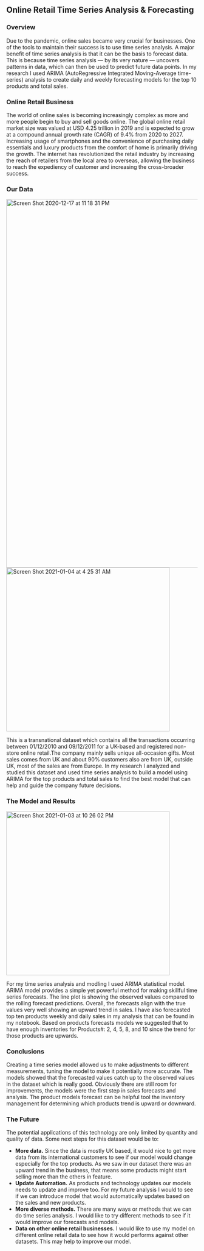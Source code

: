 ## Online Retail Time Series Analysis & Forecasting

### Overview

Due to the pandemic, online sales became very crucial for businesses. One of the tools to maintain their success is to use time series analysis. A major benefit of time series analysis is that it can be the basis to forecast data. This is because time series analysis — by its very nature — uncovers patterns in data, which can then be used to predict future data points. In my research I used ARIMA (AutoRegressive Integrated Moving-Average time-series) analysis to create daily and weekly forecasting models for the top 10 products and total sales.
 

### Online Retail Business

The world of online sales is becoming increasingly complex as more and more people begin to buy and sell goods online. The global online retail market size was valued at USD 4.25 trillion in 2019 and is expected to grow at a compound annual growth rate (CAGR) of 9.4% from 2020 to 2027. Increasing usage of smartphones and the convenience of purchasing daily essentials and luxury products from the comfort of home is primarily driving the growth. The internet has revolutionized the retail industry by increasing the reach of retailers from the local area to overseas, allowing the business to reach the expediency of customer and increasing the cross-broader success.

### Our Data

<img width="967" alt="Screen Shot 2020-12-17 at 11 18 31 PM" src="https://user-images.githubusercontent.com/62824675/102611224-628b9200-40e3-11eb-80b8-496843bc9b3e.png">

<img width="430" alt="Screen Shot 2021-01-04 at 4 25 31 AM" src="https://user-images.githubusercontent.com/62824675/103538835-d8199100-4e4b-11eb-943f-bce8c81add57.png">

This is a transnational dataset which contains all the transactions occurring between 01/12/2010 and 09/12/2011 for a UK-based and registered non-store online retail.The company mainly sells unique all-occasion gifts. Most sales comes from UK and about 90% customers also are from UK, outside UK, most of the sales are from Europe. In my research I analyzed and studied this dataset and used time series analysis to build a model using ARIMA for the top products and total sales to find the best model that can help and guide the company future decisions.


### The Model and Results

<img width="430" alt="Screen Shot 2021-01-03 at 10 26 02 PM" src="https://user-images.githubusercontent.com/62824675/103538764-b3bdb480-4e4b-11eb-847b-30158bea385b.png">



For my time series analysis and modling I used ARIMA statistical model. ARIMA model provides a simple yet powerful method for making skillful time series forecasts.
The line plot is showing the observed values compared to the rolling forecast predictions. Overall, the forecasts align with the true values very well showing an upward trend in sales. I have also forecasted top ten products weekly and daily sales in my analysis that can be found in my notebook. Based on products forecasts models we suggested that to have enough inventories for Products#: 2, 4, 5, 8, and 10 since the trend for those products are upwards. 


### Conclusions

Creating a time series model allowed us to make adjustments to different measurements, tuning the model to make it potentially more accurate. The models showed that the forecasted values catch up to the observed values in the dataset which is really good. Obviously there are still room for improvements, the models were the first step in sales forecasts and analysis. The product models forecast can be helpful tool the inventory management for determining which products trend is upward or downward. 

### The Future

The potential applications of this technology are only limited by quantity and quality of data. Some next steps for this dataset would be to:
-  **More data.** Since the data is mostly UK based, it would nice to get more data from its international customers to see if our model would change especially for the top products. As we saw in our dataset there was an upward trend in the business, that means some products might start selling more than the others in feature.
-  **Update Automation.** As products and technology updates our models needs to update and improve too. For my future analysis I would to see if we can introduce model that would automatically updates based on the sales and new products. 
-  **More diverse methods.** There are many ways or methods that we can do time series analysis. I would like to try different methods to see if it would improve our forecasts and models.
- **Data on other online retail businesses.** I would like to use my model on different online retail data to see how it would performs against other datasets. This may help to improve our model. 
